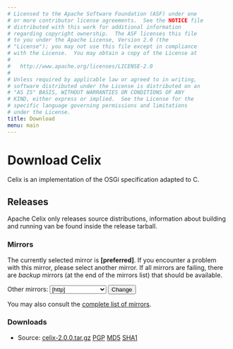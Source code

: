 ```yaml
---
# Licensed to the Apache Software Foundation (ASF) under one
# or more contributor license agreements.  See the NOTICE file
# distributed with this work for additional information
# regarding copyright ownership.  The ASF licenses this file
# to you under the Apache License, Version 2.0 (the
# "License"); you may not use this file except in compliance
# with the License.  You may obtain a copy of the License at
# 
#   http://www.apache.org/licenses/LICENSE-2.0
# 
# Unless required by applicable law or agreed to in writing,
# software distributed under the License is distributed on an
# "AS IS" BASIS, WITHOUT WARRANTIES OR CONDITIONS OF ANY
# KIND, either express or implied.  See the License for the
# specific language governing permissions and limitations
# under the License.
title: Download
menu: main
---
```

# Download Celix

Celix is an implementation of the OSGi specification adapted to C.


## Releases

Apache Celix only releases source distributions, information about building and running van be found inside the release tarball.

### Mirrors

The currently selected mirror is **[preferred]**. If you encounter a problem with this mirror, please select another mirror. If all mirrors are failing, there are *backup* 
mirrors (at the end of the mirrors list) that should be available. 
<form action="[location]" method="get" id="SelectMirror">Other mirrors:
    <select name="Preferred">
        [if-any http] [for http]<option value="[http]">[http]</option>[end] [end] 
        [if-any ftp] [for ftp]<option value="[ftp]">[ftp]</option>[end] [end] 
        [if-any backup] [for backup]<option value="[backup]">[backup] (backup)</option>[end] [end]
    </select>
    <input type="submit" value="Change"></input>
</form>

You may also consult the [complete list of mirrors](http://www.apache.org/mirrors/).

### Downloads

- Source: [celix-2.0.0.tar.gz]([preferred]/celix/celix-2.0.0/celix-2.0.0.tar.gz)
[PGP](http://www.apache.org/dist/celix/celix-2.0.0/celix-2.0.0.tar.gz.asc)
[MD5](http://www.apache.org/dist/celix/celix-2.0.0/celix-2.0.0.tar.gz.md5)
[SHA1](http://www.apache.org/dist/celix/celix-2.0.0/celix-2.0.0.tar.gz.sha)
